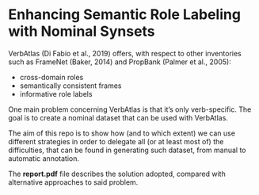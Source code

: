 # Enhancing Semantic Role Labeling with Nominal Synsets

VerbAtlas (Di Fabio et al., 2019) offers, with respect to other inventories such as FrameNet (Baker, 2014) and PropBank (Palmer et al., 2005): 
* cross-domain roles
* semantically consistent frames
* informative role labels

One main problem concerning VerbAtlas is that it’s only verb-specific. The goal is to create a nominal dataset that can be used with VerbAtlas.

The aim of this repo is to show how (and to which extent) we can use different strategies in order to delegate all (or at least most of) the difficulties, that can be found in generating such dataset, from manual to automatic annotation.

The **report.pdf** file describes the solution adopted, compared with alternative approaches to said problem.